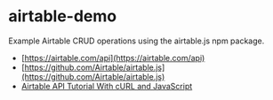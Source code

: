 # airtable-demo

Example Airtable CRUD operations using the airtable.js npm package.
 
- [https://airtable.com/api](https://airtable.com/api)
- [https://github.com/Airtable/airtable.js](https://github.com/Airtable/airtable.js)
- [Airtable API Tutorial With cURL and JavaScript](https://www.youtube.com/watch?v=snl_OQbm3UI)

